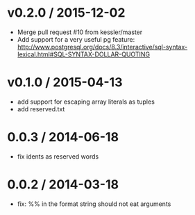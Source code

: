 
v0.2.0 / 2015-12-02
===================

  * Merge pull request #10 from kessler/master
  * Add support for a very useful pg feature: http://www.postgresql.org/docs/8.3/interactive/sql-syntax-lexical.html#SQL-SYNTAX-DOLLAR-QUOTING

v0.1.0 / 2015-04-13
===================

  * add support for escaping array literals as tuples
  * add reserved.txt

0.0.3 / 2014-06-18
==================

 * fix idents as reserved words

0.0.2 / 2014-03-18
==================

 * fix: %% in the format string should not eat arguments
